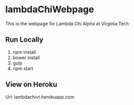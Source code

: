 # lambdaChiWebpage
This is the webpage for Lambda Chi Alpha at Virginia Tech

## Run Locally
1. npm install
2. bower install
3. gulp
4. npm start

## View on Heroku
Url: lambdachivt.herokuapp.com

